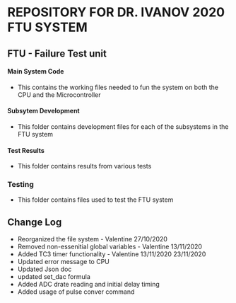 # REPOSITORY FOR DR. IVANOV 2020 FTU SYSTEM
## FTU - Failure Test unit

#### Main System Code
- This contains the working files needed to fun the system on both the CPU and the Microcontroller

#### Subsytem Development
- This folder contains development files for each of the subsystems in the FTU system

#### Test Results
- This folder contains results from various tests

### Testing
- This folder contains files used to test the FTU system

## Change Log
- Reorganized the file system - Valentine 27/10/2020
- Removed non-essenitial global variables - Valentine 13/11/2020
- Added TC3 timer functionality - Valentine 13/11/2020
23/11/2020
- Updated error message to CPU
- Updated Json doc
- updated set_dac formula
- Added ADC drate reading and initial delay timing
- Added usage of pulse conver command

